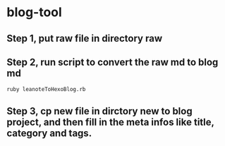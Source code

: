 # blog-tool

## Step 1, put raw file in directory raw

## Step 2, run script to convert the raw md to blog md
```
ruby leanoteToHexoBlog.rb
``` 

## Step 3, cp new file in dirctory new to blog project, and then fill in the meta infos like title, category and tags.
